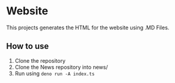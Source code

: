 # Website

This projects generates the HTML for the website using .MD Files.

## How to use

1. Clone the repository
2. Clone the News repository into news/
2. Run using `deno run -A index.ts`
